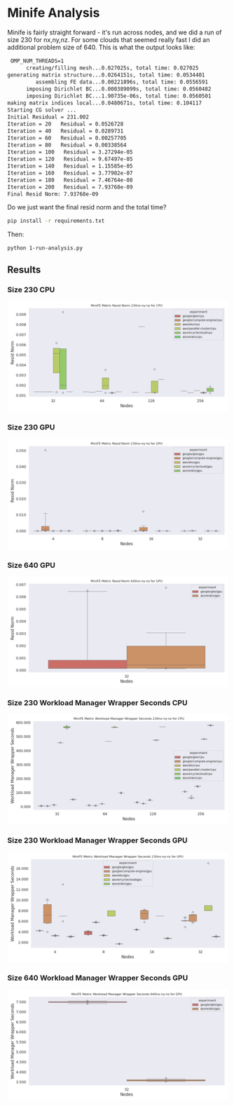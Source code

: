 # Minife Analysis

Minife is fairly straight forward - it's run across nodes, and we did a run of size 230 for nx,ny,nz. For some clouds that seemed really fast I did an additional problem size of 640. This is what the output looks like:

```console
 OMP_NUM_THREADS=1
      creating/filling mesh...0.027025s, total time: 0.027025
generating matrix structure...0.0264151s, total time: 0.0534401
         assembling FE data...0.00221896s, total time: 0.0556591
      imposing Dirichlet BC...0.000389099s, total time: 0.0560482
      imposing Dirichlet BC...1.90735e-06s, total time: 0.0560501
making matrix indices local...0.0480671s, total time: 0.104117
Starting CG solver ... 
Initial Residual = 231.002
Iteration = 20   Residual = 0.0526728
Iteration = 40   Residual = 0.0289731
Iteration = 60   Residual = 0.00257705
Iteration = 80   Residual = 0.00338564
Iteration = 100   Residual = 3.27294e-05
Iteration = 120   Residual = 9.67497e-05
Iteration = 140   Residual = 1.15585e-05
Iteration = 160   Residual = 3.77902e-07
Iteration = 180   Residual = 7.46764e-08
Iteration = 200   Residual = 7.93768e-09
Final Resid Norm: 7.93768e-09
```

Do we just want the final resid norm and the total time?

```bash
pip install -r requirements.txt
```

Then:

```bash
python 1-run-analysis.py
```

## Results

### Size 230 CPU

![data/img/minife-resid_norm-230nx-ny-nz-cpu.png](data/img/minife-resid_norm-230nx-ny-nz-cpu.png)

### Size 230 GPU

![data/img/minife-resid_norm-230nx-ny-nz-gpu.png](data/img/minife-resid_norm-230nx-ny-nz-gpu.png)

### Size 640 GPU

![data/img/minife-resid_norm-640nx-ny-nz-gpu.png](data/img/minife-resid_norm-640nx-ny-nz-gpu.png)

### Size 230 Workload Manager Wrapper Seconds CPU

![data/img/minife-workload_manager_wrapper_seconds-230nx-ny-nz-cpu.png](data/img/minife-workload_manager_wrapper_seconds-230nx-ny-nz-cpu.png)

### Size 230 Workload Manager Wrapper Seconds GPU

![data/img/minife-workload_manager_wrapper_seconds-230nx-ny-nz-gpu.png](data/img/minife-workload_manager_wrapper_seconds-230nx-ny-nz-gpu.png)

### Size 640 Workload Manager Wrapper Seconds GPU

![data/img/minife-workload_manager_wrapper_seconds-640nx-ny-nz-gpu.png](data/img/minife-workload_manager_wrapper_seconds-640nx-ny-nz-gpu.png)
